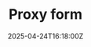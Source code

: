 ---
title: Proxy form
linkTitle: Proxy form
date: '2025-04-24T16:18:00Z'
weight: 1
description: No content
draft: false
ref: proxy-form
---